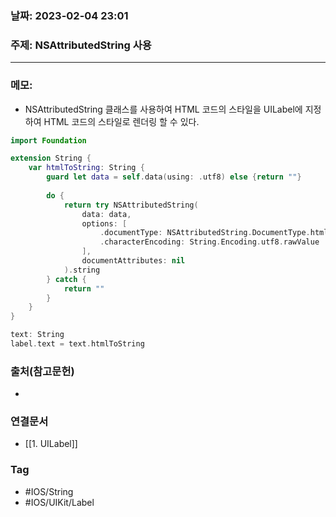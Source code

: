### 날짜: 2023-02-04 23:01

### 주제: NSAttributedString 사용
---
### 메모: 
- NSAttributedString 클래스를 사용하여 HTML 코드의 스타일을 UILabel에 지정하여 HTML 코드의 스타일로 렌더링 할 수 있다. 
~~~ swift
import Foundation

extension String {
    var htmlToString: String {
        guard let data = self.data(using: .utf8) else {return ""}
        
        do {
            return try NSAttributedString(
                data: data,
                options: [
                    .documentType: NSAttributedString.DocumentType.html,
                    .characterEncoding: String.Encoding.utf8.rawValue
                ],
                documentAttributes: nil
            ).string
        } catch {
            return ""
        }
    }
}

text: String 
label.text = text.htmlToString
~~~

### 출처(참고문헌) 
- 

### 연결문서 
- [[1. UILabel]]

### Tag
- #IOS/String
- #IOS/UIKit/Label 
